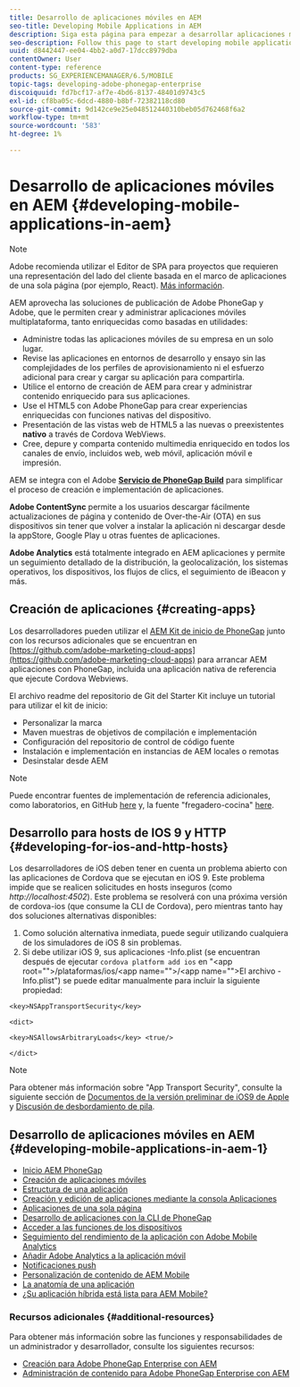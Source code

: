 ```yaml
---
title: Desarrollo de aplicaciones móviles en AEM
seo-title: Developing Mobile Applications in AEM
description: Siga esta página para empezar a desarrollar aplicaciones móviles en AEM con Adobe PhoneGap Enterprise.
seo-description: Follow this page to start developing mobile application in AEM using Adobe PhoneGap Enterprise.
uuid: d8442447-ee04-4bb2-a0d7-17dcc8979dba
contentOwner: User
content-type: reference
products: SG_EXPERIENCEMANAGER/6.5/MOBILE
topic-tags: developing-adobe-phonegap-enterprise
discoiquuid: fd7bcf17-af7e-4bd6-8137-48401d9743c5
exl-id: cf8ba05c-6dcd-4880-b8bf-72382118cd80
source-git-commit: 9d142ce9e25e048512440310beb05d762468f6a2
workflow-type: tm+mt
source-wordcount: '583'
ht-degree: 1%

---
```


# Desarrollo de aplicaciones móviles en AEM {#developing-mobile-applications-in-aem}

>[!NOTE]
>
>Adobe recomienda utilizar el Editor de SPA para proyectos que requieren una representación del lado del cliente basada en el marco de aplicaciones de una sola página (por ejemplo, React). [Más información](/help/sites-developing/spa-overview.md).

AEM aprovecha las soluciones de publicación de Adobe PhoneGap y Adobe, que le permiten crear y administrar aplicaciones móviles multiplataforma, tanto enriquecidas como basadas en utilidades:

* Administre todas las aplicaciones móviles de su empresa en un solo lugar.
* Revise las aplicaciones en entornos de desarrollo y ensayo sin las complejidades de los perfiles de aprovisionamiento ni el esfuerzo adicional para crear y cargar su aplicación para compartirla.
* Utilice el entorno de creación de AEM para crear y administrar contenido enriquecido para sus aplicaciones.
* Use el HTML5 con Adobe PhoneGap para crear experiencias enriquecidas con funciones nativas del dispositivo.
* Presentación de las vistas web de HTML5 a las nuevas o preexistentes **nativo** a través de Cordova WebViews.
* Cree, depure y comparta contenido multimedia enriquecido en todos los canales de envío, incluidos web, web móvil, aplicación móvil e impresión.

AEM se integra con el Adobe **[Servicio de PhoneGap Build](https://build.phonegap.com/)** para simplificar el proceso de creación e implementación de aplicaciones.

**Adobe ContentSync** permite a los usuarios descargar fácilmente actualizaciones de página y contenido de Over-the-Air (OTA) en sus dispositivos sin tener que volver a instalar la aplicación ni descargar desde la appStore, Google Play u otras fuentes de aplicaciones.

**Adobe Analytics** está totalmente integrado en AEM aplicaciones y permite un seguimiento detallado de la distribución, la geolocalización, los sistemas operativos, los dispositivos, los flujos de clics, el seguimiento de iBeacon y más.

## Creación de aplicaciones {#creating-apps}

Los desarrolladores pueden utilizar el [AEM Kit de inicio de PhoneGap](https://github.com/Adobe-Marketing-Cloud/aem-phonegap-starter-kit) junto con los recursos adicionales que se encuentran en [https://github.com/adobe-marketing-cloud-apps](https://github.com/adobe-marketing-cloud-apps) para arrancar AEM aplicaciones con PhoneGap, incluida una aplicación nativa de referencia que ejecute Cordova Webviews.

El archivo readme del repositorio de Git del Starter Kit incluye un tutorial para utilizar el kit de inicio:

* Personalizar la marca
* Maven muestras de objetivos de compilación e implementación
* Configuración del repositorio de control de código fuente
* Instalación e implementación en instancias de AEM locales o remotas
* Desinstalar desde AEM

>[!NOTE]
>
>Puede encontrar fuentes de implementación de referencia adicionales, como laboratorios, en GitHub [here](https://github.com/adobe-marketing-cloud-apps) y, la fuente &quot;fregadero-cocina&quot; [here](https://github.com/blefebvre/aem-phonegap-kitchen-sink).

## Desarrollo para hosts de IOS 9 y HTTP {#developing-for-ios-and-http-hosts}

Los desarrolladores de iOS deben tener en cuenta un problema abierto con las aplicaciones de Cordova que se ejecutan en iOS 9. Este problema impide que se realicen solicitudes en hosts inseguros (como *http://localhost:4502*). Este problema se resolverá con una próxima versión de cordova-ios (que consume la CLI de Cordova), pero mientras tanto hay dos soluciones alternativas disponibles:

1. Como solución alternativa inmediata, puede seguir utilizando cualquiera de los simuladores de iOS 8 sin problemas.
1. Si debe utilizar iOS 9, sus aplicaciones -Info.plist (se encuentran después de ejecutar `cordova platform add ios` en &quot;&lt;app root=&quot;&quot;>/plataformas/ios/&lt;app name=&quot;&quot;>/&lt;app name=&quot;&quot;>El archivo -Info.plist&quot;) se puede editar manualmente para incluir la siguiente propiedad:

```
<key>NSAppTransportSecurity</key>

<dict>

<key>NSAllowsArbitraryLoads</key> <true/>

</dict>
```

>[!NOTE]
>
>Para obtener más información sobre &quot;App Transport Security&quot;, consulte la siguiente sección de [Documentos de la versión preliminar de iOS9 de Apple](https://developer.apple.com/library/prerelease/ios/releasenotes/General/WhatsNewIniOS/Articles/iOS9.html#//apple_ref/doc/uid/TP40016198-SW14) y [Discusión de desbordamiento de pila](https://stackoverflow.com/questions/30751053/ios9-ats-what-about-html5-based-apps/).

## Desarrollo de aplicaciones móviles en AEM {#developing-mobile-applications-in-aem-1}

* [Inicio AEM PhoneGap](/help/mobile/starting-aem-phonegap-app.md)
* [Creación de aplicaciones móviles](/help/mobile/building-app-mobile-phonegap.md)
* [Estructura de una aplicación](/help/mobile/phonegap-structure-an-app.md)
* [Creación y edición de aplicaciones mediante la consola Aplicaciones](/help/mobile/phonegap-apps-console.md)
* [Aplicaciones de una sola página](/help/mobile/phonegap-single-page-applications.md)
* [Desarrollo de aplicaciones con la CLI de PhoneGap](/help/mobile/phonegap-apps-pg-cli.md)
* [Acceder a las funciones de los dispositivos](/help/mobile/phonegap-access-device-features.md)
* [Seguimiento del rendimiento de la aplicación con Adobe Mobile Analytics](/help/mobile/phonegap-intro-to-app-analytics.md)
* [Añadir Adobe Analytics a la aplicación móvil](/help/mobile/phonegap-add-analytics-to-apps.md)
* [Notificaciones push](/help/mobile/phonegap-push-notifications.md)
* [Personalización de contenido de AEM Mobile](/help/mobile/phonegap-aem-mobile-content-personalization.md)
* [La anatomía de una aplicación](/help/mobile/phonegap-apps-arch.md)
* [¿Su aplicación híbrida está lista para AEM Mobile?](/help/mobile/phonegap-adding-content-to-imported-app.md)

### Recursos adicionales {#additional-resources}

Para obtener más información sobre las funciones y responsabilidades de un administrador y desarrollador, consulte los siguientes recursos:

* [Creación para Adobe PhoneGap Enterprise con AEM](/help/mobile/phonegap.md)
* [Administración de contenido para Adobe PhoneGap Enterprise con AEM](/help/mobile/administer-phonegap.md)
